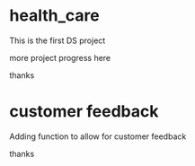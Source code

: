# health_care
This is the first DS project

more project progress here

thanks

# customer feedback

Adding function to allow for customer feedback

thanks

